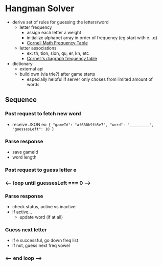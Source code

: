 # Hangman Solver

- derive set of rules for guessing the letters/word
  - letter frequency
    - assign each letter a weight
    - initialize alphabet array in order of frequency (eg start with e...q)
    - [Cornell Math Frequency Table](https://www.math.cornell.edu/~mec/2003-2004/cryptography/subs/frequencies.html)
  - letter associations
    - ex: th, tion, sion, qu, er, kn, etc
    - [Cornell's diagraph frequency table](https://www.math.cornell.edu/~mec/2003-2004/cryptography/subs/digraphs.html)
- dictionary
  - external api
  - build own (via trie?) after game starts
    - especially helpful if server only choses from limited amount of words

## Sequence
### Post request to fetch new word
- receive JSON
ex:
`{
  "gameId": "af630b9fb5e7",
  "word": "_________",
  "guessesLeft": 10
}`

### Parse response
- save gameId
- word length

### Post request to guess letter e

### <-- loop until guessesLeft === 0 --> ###
### Parse response
- check status, active vs inactive
- if active...
  - update word (if at all)

### Guess next letter
- if e successful, go down freq list
- if not, guess next freq vowel

### <-- end loop --> ###
